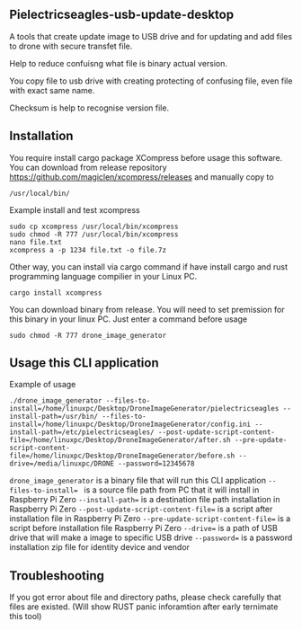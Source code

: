## Pielectricseagles-usb-update-desktop 

A tools that create update image to USB drive and for updating and add files to drone with secure transfet file. 

Help to reduce confuisng what file is binary actual version. 

You copy file to usb drive with creating protecting of confusing file, even file with exact same name. 

Checksum is help to recognise version file.

## Installation

You require install cargo package XCompress before usage this software. You can download from release repository https://github.com/magiclen/xcompress/releases and manually copy to 
```
/usr/local/bin/
```

Example install and test xcompress

```
sudo cp xcompress /usr/local/bin/xcompress
sudo chmod -R 777 /usr/local/bin/xcompress
nano file.txt
xcompress a -p 1234 file.txt -o file.7z
```

Other way, you can install via cargo command if have install cargo and rust programming language compilier in your Linux PC. 

```
cargo install xcompress
```

You can download binary from release. You will need to set premission for this binary in your linux PC. Just enter a command before usage

```
sudo chmod -R 777 drone_image_generator
```

## Usage this CLI application 

Example of usage

```
./drone_image_generator --files-to-install=/home/linuxpc/Desktop/DroneImageGenerator/pielectricseagles --install-path=/usr/bin/ --files-to-install=/home/linuxpc/Desktop/DroneImageGenerator/config.ini --install-path=/etc/pielectricseagles/ --post-update-script-content-file=/home/linuxpc/Desktop/DroneImageGenerator/after.sh --pre-update-script-content-file=/home/linuxpc/Desktop/DroneImageGenerator/before.sh --drive=/media/linuxpc/DRONE --password=12345678
```

``` drone_image_generator ``` is a binary file that will run this CLI application
```--files-to-install= ``` is a source file path from PC that it will install in Raspberry Pi Zero 
```--install-path=``` is a destination file path installation in Raspberry Pi Zero 
```--post-update-script-content-file=``` is a script after installation file in Raspberry Pi Zero
```--pre-update-script-content-file=``` is a script before installation file Raspberry Pi Zero
```--drive=``` is a path of USB drive that will make a image to specific USB drive
```--password=``` is a password installation zip file for identity device and vendor

## Troubleshooting

If you got error about file and directory paths, please check carefully that files are existed. (Will show RUST panic inforamtion after early ternimate this tool) 
